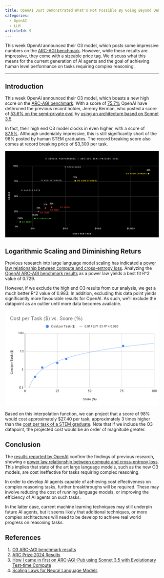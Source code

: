 ```yaml
---
title: OpenAI Just Demonstrated What's Not Possible By Going Beyond Deminishing Returns
categories:
  - OpenAI
  - LLM
articleId: 9
---
```


This week OpenAI announced their O3 model, which posts some impressive numbers on the [ARC-AGI benchmark](https://arcprize.org/blog/oai-o3-pub-breakthrough). However, while these results are impressive, they come with a sizeable price tag. We discuss what this means for the current generation of AI agents and the goal of achieving human level performance on tasks requiring complex reasoning.

---

## Introduction

This week OpenAI announced their O3 model, which boasts a new high score on the [ARC-AGI benchmark](https://arcprize.org/blog/oai-o3-pub-breakthrough). With a score of [75.7%](https://arcprize.org/2024-results) OpenAI have dethroned the previous record holder, Jeremy Berman, who posted a score of [53.6% on the semi-private eval](https://arcprize.org/2024-results) by [using an architecture based on Sonnet 3.5](https://jeremyberman.substack.com/p/how-i-got-a-record-536-on-arc-agi).

In fact, their high end O3 model clocks in even higher, with a score of [87.5%](https://arcprize.org/blog/oai-o3-pub-breakthrough). Although undeniably impressive, this is still significantly short of the 98% posted by human STEM graduates. The record breaking score also comes at record breaking price of $3,300 per task.

![Cost per Task vs. Score for OpenAI Models](./o-series-performance.jpg)

## Logarithmic Scaling and Diminishing Returs

Previous research into large language model scaling has indicated a [power law relationship between compute and cross-entropy loss](https://arxiv.org/pdf/2001.08361). Analyzing the [OpenAI ARC-AGI benchmark results](https://arcprize.org/blog/oai-o3-pub-breakthrough) as a power law yields a best fit R^2 value of 0.729.

However, if we exclude the high end O3 results from our analysis, we get a much better R^2 value of 0.983. In addition, excluding this data point yields significantly more favourable results for OpenAI. As such, we'll exclude the datapoint as an outlier until more data becomes available.

![Cost per Task vs. Score for OpenAI Models](./cost-vs-score.png)

Based on this interpolation function, we can project that a score of 98% would cost approximately $27.40 per task, approximately 3 times higher than the [cost per task of a STEM graduate](https://arcprize.org/blog/oai-o3-pub-breakthrough). Note that if we include the O3 datapoint, the projected cost would be an order of magnitude greater.

## Conclusion

The [results reported by OpenAI](https://arcprize.org/blog/oai-o3-pub-breakthrough) confirm the findings of previous research, showing a [power law relationship between compute and cross-entropy loss](https://arxiv.org/pdf/2001.08361). This implies that state of the art large language models, such as the new O3 models, are cost ineffective for tasks requiring complex reasoning.

In order to develop AI agents capable of achieving cost effectiveness on complex reasoning tasks, further breakthroughs will be required. These may involve reducing the cost of running language models, or improving the efficiency of AI agents on such tasks.

In the latter case, current machine learning techniques may still underpin future AI agents, but it seems likely that additional techniques, or more complex architectures will need to be develop to achieve real world progress on reasoning tasks.

## References

1. [O3 ARC-AGI benchmark results](https://arcprize.org/blog/oai-o3-pub-breakthrough)
2. [ARC Prize 2024 Results](https://arcprize.org/2024-results)
3. [How I came in first on ARC-AGI-Pub using Sonnet 3.5 with Evolutionary Test-time Compute](https://jeremyberman.substack.com/p/how-i-got-a-record-536-on-arc-agi)
4. [Scaling Laws for Neural Language Models](https://arxiv.org/pdf/2001.08361)
